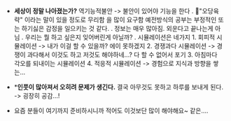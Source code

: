
* **세상이 정말 나아졌는가?**
	역기능적불안 -> 불안이 있어야 기능을 한다
	.
	"오당육략" 이라는 말이 있을 정도로 무리함 을 많이 요구함
	예전방식의 공부는 부정적인 또는 하기싫은 감정을 일으키는 것 같다.
	.
	정보는 매우 많아짐. 외운다고 끝나는게 아님 
	.
	우리는 뭘 하고 싶은지 잊어버린게 아닐까? 
	.
	시뮬레이션은 네가지
		1. 회피적 시뮬레이션 -> 내가 이걸 할 수 있을까? 에이 못하겠지
		2. 경쟁과다 시뮬레이션 -> 경쟁이 과다해서 이것도 하고 저것도 해야하네...? 
			다 할 수 없어서 포기
		3. 아침마다 각오를 되내이는 시뮬레이션 
		4. 적응적 시뮬레이션 -> 경험으로  지식과 방향을 쌓는...

* ***인풋이 많아져서 오히려 문제가 생긴다.**
	결국 아무것도 못하고 하루를 보내게 된다. -> 굉장히 공감...! 

* 요즘 분들이 여기까지 준비하시니까 적어도 이것보단 많이 해야해요~ 같은....

